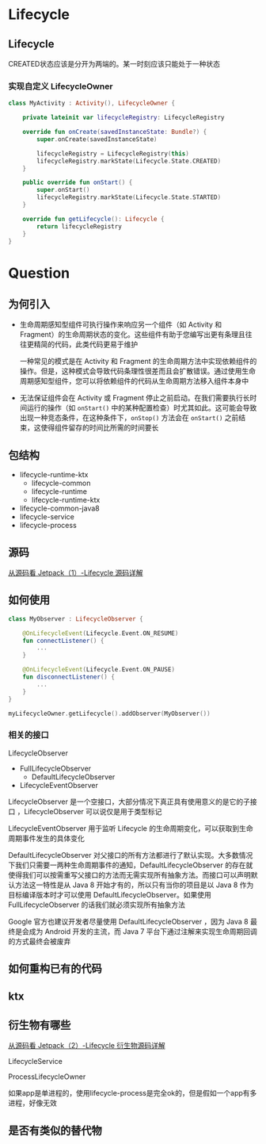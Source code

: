 # Lifecycle

## Lifecycle

CREATED状态应该是分开为两端的。某一时刻应该只能处于一种状态

### 实现自定义 LifecycleOwner

```kotlin
class MyActivity : Activity(), LifecycleOwner {

    private lateinit var lifecycleRegistry: LifecycleRegistry

    override fun onCreate(savedInstanceState: Bundle?) {
        super.onCreate(savedInstanceState)

        lifecycleRegistry = LifecycleRegistry(this)
        lifecycleRegistry.markState(Lifecycle.State.CREATED)
    }

    public override fun onStart() {
        super.onStart()
        lifecycleRegistry.markState(Lifecycle.State.STARTED)
    }

    override fun getLifecycle(): Lifecycle {
        return lifecycleRegistry
    }
}
```





# Question

## 为何引入

+ 生命周期感知型组件可执行操作来响应另一个组件（如 Activity 和 Fragment）的生命周期状态的变化。这些组件有助于您编写出更有条理且往往更精简的代码，此类代码更易于维护

  一种常见的模式是在 Activity 和 Fragment 的生命周期方法中实现依赖组件的操作。但是，这种模式会导致代码条理性很差而且会扩散错误。通过使用生命周期感知型组件，您可以将依赖组件的代码从生命周期方法移入组件本身中

+ 无法保证组件会在 Activity 或 Fragment 停止之前启动。在我们需要执行长时间运行的操作（如 `onStart()` 中的某种配置检查）时尤其如此。这可能会导致出现一种竞态条件，在这种条件下，`onStop()` 方法会在 `onStart()` 之前结束，这使得组件留存的时间比所需的时间要长

## 包结构

+ lifecycle-runtime-ktx
  + lifecycle-common
  + lifecycle-runtime
  + lifecycle-runtime-ktx
+ lifecycle-common-java8
+ lifecycle-service
+ lifecycle-process

## 源码

[从源码看 Jetpack（1）-Lifecycle 源码详解](https://juejin.cn/post/6847902220755992589#heading-16)

## 如何使用

```kotlin
class MyObserver : LifecycleObserver {

    @OnLifecycleEvent(Lifecycle.Event.ON_RESUME)
    fun connectListener() {
        ...
    }

    @OnLifecycleEvent(Lifecycle.Event.ON_PAUSE)
    fun disconnectListener() {
        ...
    }
}

myLifecycleOwner.getLifecycle().addObserver(MyObserver())
```

### 相关的接口

LifecycleObserver

+ FullLifecycleObserver
  + DefaultLifecycleObserver
+ LifecycleEventObserver

LifecycleObserver 是一个空接口，大部分情况下真正具有使用意义的是它的子接口 ，LifecycleObserver 可以说仅是用于类型标记

LifecycleEventObserver 用于监听 Lifecycle 的生命周期变化，可以获取到生命周期事件发生的具体变化

DefaultLifecycleObserver 对父接口的所有方法都进行了默认实现。大多数情况下我们只需要一两种生命周期事件的通知，DefaultLifecycleObserver 的存在就使得我们可以按需重写父接口的方法而无需实现所有抽象方法。而接口可以声明默认方法这一特性是从 Java 8 开始才有的，所以只有当你的项目是以 Java 8 作为目标编译版本时才可以使用 DefaultLifecycleObserver。如果使用 FullLifecycleObserver 的话我们就必须实现所有抽象方法

Google 官方也建议开发者尽量使用 DefaultLifecycleObserver ，因为 Java 8 最终是会成为 Android 开发的主流，而 Java 7 平台下通过注解来实现生命周期回调的方式最终会被废弃

## 如何重构已有的代码

## ktx

## 衍生物有哪些

[从源码看 Jetpack（2）-Lifecycle 衍生物源码详解](https://juejin.cn/post/6847902220760203277)

LifecycleService

ProcessLifecycleOwner

如果app是单进程的，使用lifecycle-process是完全ok的，但是假如一个app有多进程，好像无效

## 是否有类似的替代物







